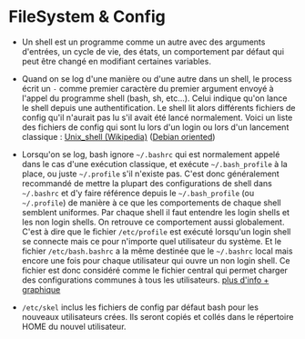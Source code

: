 # FileSystem & Config

- Un shell est un programme comme un autre avec des arguments d'entrées, un cycle de vie, des états, un comportement par défaut qui peut être changé en modifiant certaines variables.

- Quand on se log d'une manière ou d'une autre dans un shell, le process écrit un `-` comme premier caractère du premier argument envoyé à l'appel du programme shell (bash, sh, etc...). Celui indique qu'on lance le shell depuis une authentification. Le shell lit alors différents fichiers de config qu'il n'aurait pas lu s'il avait été lancé normalement. Voici un liste des fichiers de config qui sont lu lors d'un login ou lors d'un lancement classique : [Unix_shell (Wikipedia)](https://en.wikipedia.org/wiki/Unix_shell) ([Debian oriented](https://wiki.debian.org/DotFiles))


- Lorsqu'on se log, bash ignore `~/.bashrc` qui est normalement appelé dans le cas d'une exécution classique, et exécute `~/.bash_profile` à la place, ou juste `~/.profile` s'il n'existe pas. C'est donc généralement recommandé de mettre la plupart des configurations de shell dans `~/.bashrc` et d'y faire référence depuis le `~/.bash_profile` (ou `~/.profile`) de manière à ce que les comportements de chaque shell semblent uniformes. Par chaque shell il faut entendre les login shells et les non login shells.
On retrouve ce comportement aussi globalement. C'est à dire que le fichier `/etc/profile` est exécuté lorsqu'un login shell se connecte mais ce pour n'importe quel utilisateur du système. Et le fichier `/etc/bash.bashrc` a la même destinée que le `~/.bashrc` local mais encore une fois pour chaque utilisateur qui ouvre un non login shell. Ce fichier est donc considéré comme le fichier central qui permet charger des configurations communes à tous les utilisateurs.
[plus d'info + graphique](https://shreevatsa.wordpress.com/2008/03/30/zshbash-startup-files-loading-order-bashrc-zshrc-etc/)


- `/etc/skel` inclus les fichiers de config par défaut bash pour les nouveaux utilisateurs crées. Ils seront copiés et collés dans le répertoire HOME du nouvel utilisateur.